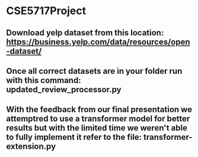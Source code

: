 # CSE5717Project

## Download yelp dataset from this location: https://business.yelp.com/data/resources/open-dataset/

## Once all correct datasets are in your folder run with this command: updated_review_processor.py

## With the feedback from our final presentation we attemptred to use a transformer model for better results but with the limited time we weren't able to fully implement it refer to the file: transformer-extension.py

